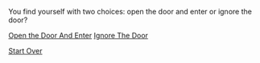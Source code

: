 You find yourself with two choices: open the door and enter or ignore the door?

[Open the Door And Enter](exit.md)
[Ignore The Door](lost.md)

[Start Over](../README.md)
